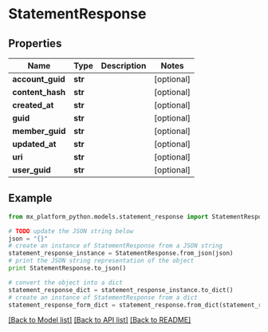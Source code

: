 # StatementResponse


## Properties
Name | Type | Description | Notes
------------ | ------------- | ------------- | -------------
**account_guid** | **str** |  | [optional] 
**content_hash** | **str** |  | [optional] 
**created_at** | **str** |  | [optional] 
**guid** | **str** |  | [optional] 
**member_guid** | **str** |  | [optional] 
**updated_at** | **str** |  | [optional] 
**uri** | **str** |  | [optional] 
**user_guid** | **str** |  | [optional] 

## Example

```python
from mx_platform_python.models.statement_response import StatementResponse

# TODO update the JSON string below
json = "{}"
# create an instance of StatementResponse from a JSON string
statement_response_instance = StatementResponse.from_json(json)
# print the JSON string representation of the object
print StatementResponse.to_json()

# convert the object into a dict
statement_response_dict = statement_response_instance.to_dict()
# create an instance of StatementResponse from a dict
statement_response_form_dict = statement_response.from_dict(statement_response_dict)
```
[[Back to Model list]](../README.md#documentation-for-models) [[Back to API list]](../README.md#documentation-for-api-endpoints) [[Back to README]](../README.md)


